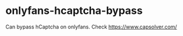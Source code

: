 # onlyfans-hcaptcha-bypass
Can bypass hCaptcha on onlyfans. Check https://www.capsolver.com/ 












































                                                                                             